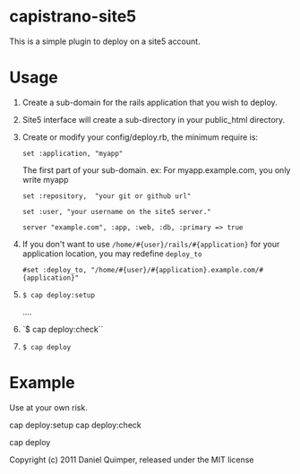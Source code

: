 capistrano-site5
===============

This is a simple plugin to deploy on a site5 account.

Usage
=====

1. Create a sub-domain for the rails application that you wish to deploy.
2. Site5 interface will create a sub-directory in your public_html directory.
3. Create or modify your config/deploy.rb, the minimum require is:

    `set :application, "myapp"`

    The first part of your sub-domain. ex: For myapp.example.com, you only write myapp

    `set :repository,  "your git or github url"`

    `set :user, "your username on the site5 server."`

    `server "example.com", :app, :web, :db, :primary => true`
4. If you don't want to use `/home/#{user}/rails/#{application}` for your application location, you may redefine `deploy_to`

    `#set :deploy_to, "/home/#{user}/#{application}.example.com/#{application}"`
5. `$ cap deploy:setup`

    ....
4. `$ cap deploy:check``
5. `$ cap deploy`

Example
=======

Use at your own risk.


cap deploy:setup
cap deploy:check

cap deploy


Copyright (c) 2011 Daniel Quimper, released under the MIT license
